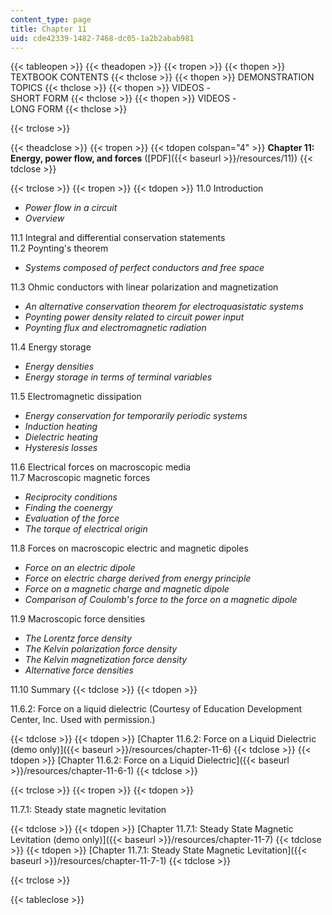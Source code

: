 ```yaml
---
content_type: page
title: Chapter 11
uid: cde42339-1482-7468-dc05-1a2b2abab981
---
```


{{< tableopen >}}
{{< theadopen >}}
{{< tropen >}}
{{< thopen >}}
TEXTBOOK CONTENTS
{{< thclose >}}
{{< thopen >}}
DEMONSTRATION TOPICS
{{< thclose >}}
{{< thopen >}}
VIDEOS -  
SHORT FORM
{{< thclose >}}
{{< thopen >}}
VIDEOS -  
LONG FORM
{{< thclose >}}

{{< trclose >}}

{{< theadclose >}}
{{< tropen >}}
{{< tdopen colspan="4" >}}
**Chapter 11: Energy, power flow, and forces** ([PDF]({{< baseurl >}}/resources/11))
{{< tdclose >}}

{{< trclose >}}
{{< tropen >}}
{{< tdopen >}}
11.0 Introduction

*   _Power flow in a circuit_
*   _Overview_

11.1 Integral and differential conservation statements  
11.2 Poynting's theorem

*   _Systems composed of perfect conductors and free space_

11.3 Ohmic conductors with linear polarization and magnetization

*   _An alternative conservation theorem for electroquasistatic systems_
*   _Poynting power density related to circuit power input_
*   _Poynting flux and electromagnetic radiation_

11.4 Energy storage

*   _Energy densities_
*   _Energy storage in terms of terminal variables_

11.5 Electromagnetic dissipation

*   _Energy conservation for temporarily periodic systems_
*   _Induction heating_
*   _Dielectric heating_
*   _Hysteresis losses_

11.6 Electrical forces on macroscopic media  
11.7 Macroscopic magnetic forces

*   _Reciprocity conditions_
*   _Finding the coenergy_
*   _Evaluation of the force_
*   _The torque of electrical origin_

11.8 Forces on macroscopic electric and magnetic dipoles

*   _Force on an electric dipole_
*   _Force on electric charge derived from energy principle_
*   _Force on a magnetic charge and magnetic dipole_
*   _Comparison of Coulomb's force to the force on a magnetic dipole_

11.9 Macroscopic force densities

*   _The Lorentz force density_
*   _The Kelvin polarization force density_
*   _The Kelvin magnetization force density_
*   _Alternative force densities_

11.10 Summary
{{< tdclose >}}
{{< tdopen >}}


11.6.2: Force on a liquid dielectric (Courtesy of Education Development Center, Inc. Used with permission.)


{{< tdclose >}}
{{< tdopen >}}
[Chapter 11.6.2: Force on a Liquid Dielectric (demo only)]({{< baseurl >}}/resources/chapter-11-6)
{{< tdclose >}}
{{< tdopen >}}
[Chapter 11.6.2: Force on a Liquid Dielectric]({{< baseurl >}}/resources/chapter-11-6-1)
{{< tdclose >}}

{{< trclose >}}
{{< tropen >}}
{{< tdopen >}}


11.7.1: Steady state magnetic levitation


{{< tdclose >}}
{{< tdopen >}}
[Chapter 11.7.1: Steady State Magnetic Levitation (demo only)]({{< baseurl >}}/resources/chapter-11-7)
{{< tdclose >}}
{{< tdopen >}}
[Chapter 11.7.1: Steady State Magnetic Levitation]({{< baseurl >}}/resources/chapter-11-7-1)
{{< tdclose >}}

{{< trclose >}}

{{< tableclose >}}